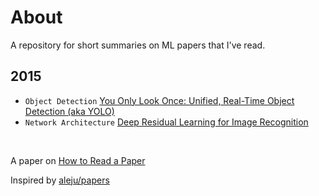 # About

A repository for short summaries on ML papers that I've read.

## 2015

* `Object Detection` [You Only Look Once: Unified, Real-Time Object Detection (aka YOLO)](papers/yolo.md)
* `Network Architecture` [Deep Residual Learning for Image Recognition](papers/deep-residual-learning-for-image-recognition.md)

<br>

A paper on [How to Read a Paper](https://web.stanford.edu/class/ee384m/Handouts/HowtoReadPaper.pdf)
<br>

Inspired by [aleju/papers](https://github.com/aleju/papers)
